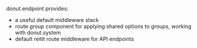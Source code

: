 donut.endpoint provides:

- a useful default middleware stack
- route group component for applying shared options to groups, working with
  donut.system
- default reitit route middleware for API endpoints
